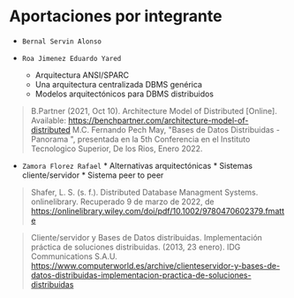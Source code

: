 # Aportaciones por integrante

* ```Bernal Servin Alonso```

* ```Roa Jimenez Eduardo Yared```
     + Arquitectura ANSI/SPARC
     + Una arquitectura centralizada DBMS genérica 
     + Modelos arquitectónicos para DBMS distribuidos
     
<!-- Blockquote -->
> B.Partner (2021, Oct 10). Architecture Model of Distributed [Online]. Available: https://benchpartner.com/architecture-model-of-distributed
M.C. Fernando Pech May, "Bases de Datos Distribuidas -Panorama ", presentada en la 5th Conferencia en el  Instituto Tecnologico Superior, De los Rios, Enero 2022.

* ```Zamora Florez Rafael```
       * Alternativas arquitectónicas
       * Sistemas cliente/servidor
       * Sistema peer to peer
       
<!-- Blockquote -->
>Shafer, L. S. (s. f.). Distributed Database Managment Systems. onlinelibrary. Recuperado 9 de marzo de 2022, de https://onlinelibrary.wiley.com/doi/pdf/10.1002/9780470602379.fmatte

>Cliente/servidor y Bases de Datos distribuidas. Implementación práctica de soluciones distribuidas. (2013, 23 enero). IDG Communications S.A.U. https://www.computerworld.es/archive/clienteservidor-y-bases-de-datos-distribuidas-implementacion-practica-de-soluciones-distribuidas
